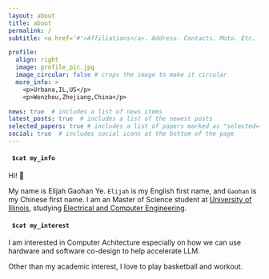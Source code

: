 ```yaml
---
layout: about
title: about
permalink: /
subtitle: <a href='#'>Affiliations</a>. Address. Contacts. Moto. Etc.

profile:
  align: right
  image: profile_pic.jpg
  image_circular: false # crops the image to make it circular
  more_info: >
    <p>Urbana,IL,US</p>
    <p>Wenzhou,Zhejiang,China</p>

news: true  # includes a list of news items
latest_posts: true  # includes a list of the newest posts
selected_papers: true # includes a list of papers marked as "selected={true}"
social: true  # includes social icons at the bottom of the page
---
```


<h4 id="my_info"><code class="language-plaintext highlighter-rouge"> $cat my_info </code></h4>

Hi! 👋

My name is Elijah Gaohan Ye. `Elijah` is my English first name, and `Gaohan` is my Chinese first name. I am an Master of Science student at [University of Illinois](https://illinois.edu/), studying [Electrical and Computer Engineering](https://ece.illinois.edu/). 

<h4 id="my_info"><code class="language-plaintext highlighter-rouge"> $cat my_interest </code></h4>

I am interested in Computer Achitecture especially on how we can use hardware and software co-design to help accelerate LLM. 

Other than my academic interest, I love to play basketball and workout.